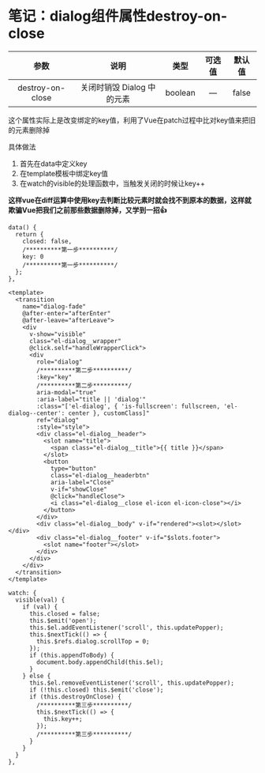 # 笔记：dialog组件属性destroy-on-close

|       参数       |                                          说明                                          |  类型   | 可选值 | 默认值 |
| :--------------: | :------------------------------------------------------------------------------------: | :-----: | :----: | :----: |
| destroy-on-close | <span class="Apple-tab-span" style="white-space:pre"></span>关闭时销毁 Dialog 中的元素 | boolean |   —    | false  |

这个属性实际上是改变绑定的key值，利用了Vue在patch过程中比对key值来把旧的元素删除掉

具体做法
1. 首先在data中定义key
2. 在template模板中绑定key值
3. 在watch的visible的处理函数中，当触发关闭的时候让key++

**这样vue在diff运算中使用key去判断比较元素时就会找不到原本的数据，这样就欺骗Vue把我们之前那些数据删除掉，又学到一招👍**

```
data() {
  return {
    closed: false,
    /**********第一步**********/
    key: 0
    /**********第一步**********/
  };
},
```

```
<template>
  <transition
    name="dialog-fade"
    @after-enter="afterEnter"
    @after-leave="afterLeave">
    <div
      v-show="visible"
      class="el-dialog__wrapper"
      @click.self="handleWrapperClick">
      <div
        role="dialog"
        /**********第二步**********/
        :key="key"
        /**********第二步**********/
        aria-modal="true"
        :aria-label="title || 'dialog'"
        :class="['el-dialog', { 'is-fullscreen': fullscreen, 'el-dialog--center': center }, customClass]"
        ref="dialog"
        :style="style">
        <div class="el-dialog__header">
          <slot name="title">
            <span class="el-dialog__title">{{ title }}</span>
          </slot>
          <button
            type="button"
            class="el-dialog__headerbtn"
            aria-label="Close"
            v-if="showClose"
            @click="handleClose">
            <i class="el-dialog__close el-icon el-icon-close"></i>
          </button>
        </div>
        <div class="el-dialog__body" v-if="rendered"><slot></slot></div>
        <div class="el-dialog__footer" v-if="$slots.footer">
          <slot name="footer"></slot>
        </div>
      </div>
    </div>
  </transition>
</template>

```

```
watch: {
  visible(val) {
    if (val) {
      this.closed = false;
      this.$emit('open');
      this.$el.addEventListener('scroll', this.updatePopper);
      this.$nextTick(() => {
        this.$refs.dialog.scrollTop = 0;
      });
      if (this.appendToBody) {
        document.body.appendChild(this.$el);
      }
    } else {
      this.$el.removeEventListener('scroll', this.updatePopper);
      if (!this.closed) this.$emit('close');
      if (this.destroyOnClose) {
        /**********第三步**********/
        this.$nextTick(() => {
          this.key++;
        });
        /**********第三步**********/
      }
    }
  }
},
```